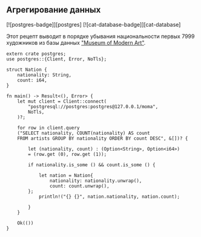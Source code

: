 ## Агрегирование данных

[![postgres-badge]][postgres] [![cat-database-badge]][cat-database]

Этот рецепт выводит в порядке убывания национальности первых 7999 художников из базы данных ["Museum of Modern Art"].

```rust,no_run
extern crate postgres;
use postgres::{Client, Error, NoTls};

struct Nation {
    nationality: String,
    count: i64,
}

fn main() -> Result<(), Error> {
    let mut client = Client::connect(
        "postgresql://postgres:postgres@127.0.0.1/moma",
        NoTls,
    )?;

    for row in client.query
	("SELECT nationality, COUNT(nationality) AS count
	FROM artists GROUP BY nationality ORDER BY count DESC", &[])? {
        
        let (nationality, count) : (Option<String>, Option<i64>)
		= (row.get (0), row.get (1));
        
        if nationality.is_some () && count.is_some () {

            let nation = Nation{
                nationality: nationality.unwrap(),
                count: count.unwrap(),
        };
            println!("{} {}", nation.nationality, nation.count);
            
        }
    }

    Ok(())
}
```


["Museum of Modern Art"]: https://github.com/MuseumofModernArt/collection/blob/master/Artists.csv